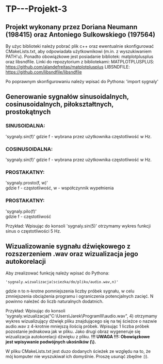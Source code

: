 # TP---Projekt-3
## Projekt wykonany przez Doriana Neumann (198415) oraz Antoniego Sulkowskiego (197564)

By użyc biblioteki należy pobrać plik c++ oraz ewentualnie skonfigurować CMakeLists.txt, aby odpowiadała użytkownikowi (m.in. z wyszukiwaniem PATH'u). Ponadto obowiązkowe jest posiadanie bibliotek: matplotplusplus oraz libsndfile.
Linki do repozytorium z bibliotekami:
MATPLOTPLUSPLUS: https://github.com/alandefreitas/matplotplusplus
LIBSNDFILE: https://github.com/libsndfile/libsndfile

Po poprawnym skonfigurowaniu należy wpisać do Pythona:
	'import sygnaly'

## Generowanie sygnałów sinusoidalnych, cosinusoidalnych, piłokształtnych, prostokątnych

### SINUSOIDALNA:
'sygnaly.sin(f)'
gdzie f - wybrana przez użytkownika częstotliwość w Hz. 

### COSINUSOIDALNA: 	
'sygnaly.sin(f)'
gdzie f - wybrana przez użytkownika częstotliwość w Hz. 
 ### PROSTAKATNY: 		
'sygnaly.prosto(f, w)' 	
gdzie f - częstotliwość, w - współczynnik wypełnienia
### PROSTAKATNY: 		
'sygnaly.pilo(f)'	 
gdzie f - częstotliwość

Przykład: Wpisując do konsoli 'sygnaly.sin(5)' otrzymamy wykres funkcji sinus o częstotliwości 5 Hz.

## Wizualizowanie sygnału dźwiękowego z rozszerzeniem .wav oraz wizualizacja jego autokorelacji
Aby zrealizować funkcję należy wpisać do Pythona:

	'sygnaly.wizualizacja(sciezka/do/pliku/audio.wav,n)'	
gdzie n to n-krotne pomniejszenia liczby próbek sygnału, w celu zmniejszenia obciążenia programu i ograniczenia potencjalnych zacięć. N powinno należeć do liczb naturalnych dodatnich.

Przykład: Wpisując do konsoli 'sygnaly.wizualizacja("C:\\Users\\Jarek\\ProgramIII\\audio.wav", 4) otrzymamy wykres wizualizujący dźwięk pliku znajdującego się na tej ścieżce o nazwie audio.wav z 4-krotnie mniejszą ilością próbek. Wpisując 1 liczba próbek pozostanie jednakowa jak w pliku. Jako drugi obraz wygeneruje się wizualizacja autokorelacji dźwięku z pliku.
__!!! UWAGA !!!: Obowiązkowe jest wpisywanie podwójnych ukośników (\\).__

W pliku CMakeLists.txt jest duzo dodanych ścieżek ze względu na to, że mój komputer nie wyszukiwał ich domyślnie. Proszę usunąć zbędne :)).


